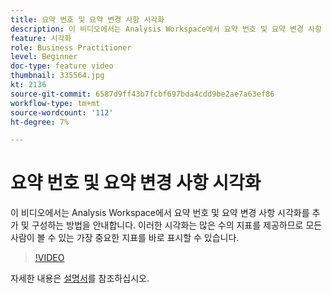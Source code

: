 ```yaml
---
title: 요약 번호 및 요약 변경 사항 시각화
description: 이 비디오에서는 Analysis Workspace에서 요약 번호 및 요약 변경 사항 시각화를 추가 및 구성하는 방법을 안내합니다. 이러한 시각화는 많은 수의 지표를 제공하므로 모든 사람이 볼 수 있는 가장 중요한 지표를 바로 표시할 수 있습니다.
feature: 시각화
role: Business Practitioner
level: Beginner
doc-type: feature video
thumbnail: 335564.jpg
kt: 2136
source-git-commit: 6587d9ff43b7fcbf697bda4cdd9be2ae7a63ef86
workflow-type: tm+mt
source-wordcount: '112'
ht-degree: 7%

---
```



# 요약 번호 및 요약 변경 사항 시각화

이 비디오에서는 Analysis Workspace에서 요약 번호 및 요약 변경 사항 시각화를 추가 및 구성하는 방법을 안내합니다. 이러한 시각화는 많은 수의 지표를 제공하므로 모든 사람이 볼 수 있는 가장 중요한 지표를 바로 표시할 수 있습니다.

>[!VIDEO](https://video.tv.adobe.com/v/335564/?quality=12&learn=on)

자세한 내용은 [설명서](https://experienceleague.adobe.com/docs/analytics/analyze/analysis-workspace/visualizations/summary-number-change.html)를 참조하십시오.
